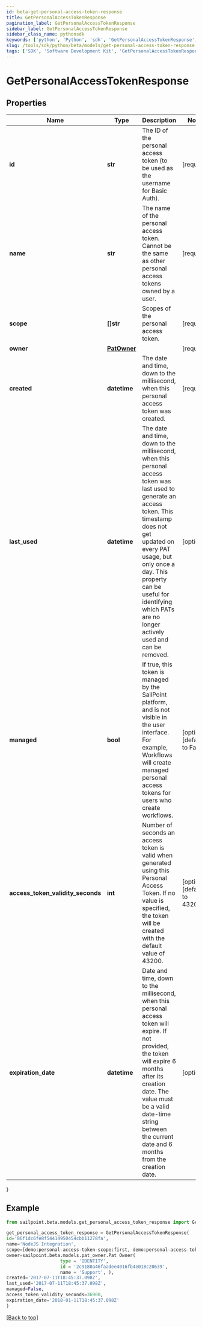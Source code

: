 ```yaml
---
id: beta-get-personal-access-token-response
title: GetPersonalAccessTokenResponse
pagination_label: GetPersonalAccessTokenResponse
sidebar_label: GetPersonalAccessTokenResponse
sidebar_class_name: pythonsdk
keywords: ['python', 'Python', 'sdk', 'GetPersonalAccessTokenResponse', 'BetaGetPersonalAccessTokenResponse'] 
slug: /tools/sdk/python/beta/models/get-personal-access-token-response
tags: ['SDK', 'Software Development Kit', 'GetPersonalAccessTokenResponse', 'BetaGetPersonalAccessTokenResponse']
---
```


# GetPersonalAccessTokenResponse


## Properties

Name | Type | Description | Notes
------------ | ------------- | ------------- | -------------
**id** | **str** | The ID of the personal access token (to be used as the username for Basic Auth). | [required]
**name** | **str** | The name of the personal access token. Cannot be the same as other personal access tokens owned by a user. | [required]
**scope** | **[]str** | Scopes of the personal  access token. | [required]
**owner** | [**PatOwner**](pat-owner) |  | [required]
**created** | **datetime** | The date and time, down to the millisecond, when this personal access token was created. | [required]
**last_used** | **datetime** | The date and time, down to the millisecond, when this personal access token was last used to generate an access token. This timestamp does not get updated on every PAT usage, but only once a day. This property can be useful for identifying which PATs are no longer actively used and can be removed. | [optional] 
**managed** | **bool** | If true, this token is managed by the SailPoint platform, and is not visible in the user interface. For example, Workflows will create managed personal access tokens for users who create workflows. | [optional] [default to False]
**access_token_validity_seconds** | **int** | Number of seconds an access token is valid when generated using this Personal Access Token. If no value is specified, the token will be created with the default value of 43200. | [optional] [default to 43200]
**expiration_date** | **datetime** | Date and time, down to the millisecond, when this personal access token will expire. If not provided, the token will expire 6 months after its creation date. The value must be a valid date-time string between the current date and 6 months from the creation date. | [optional] 
}

## Example

```python
from sailpoint.beta.models.get_personal_access_token_response import GetPersonalAccessTokenResponse

get_personal_access_token_response = GetPersonalAccessTokenResponse(
id='86f1dc6fe8f54414950454cbb11278fa',
name='NodeJS Integration',
scope=[demo:personal-access-token-scope:first, demo:personal-access-token-scope:second],
owner=sailpoint.beta.models.pat_owner.Pat Owner(
                    type = 'IDENTITY', 
                    id = '2c9180a46faadee4016fb4e018c20639', 
                    name = 'Support', ),
created='2017-07-11T18:45:37.098Z',
last_used='2017-07-11T18:45:37.098Z',
managed=False,
access_token_validity_seconds=36900,
expiration_date='2018-01-11T18:45:37.098Z'
)

```
[[Back to top]](#) 

